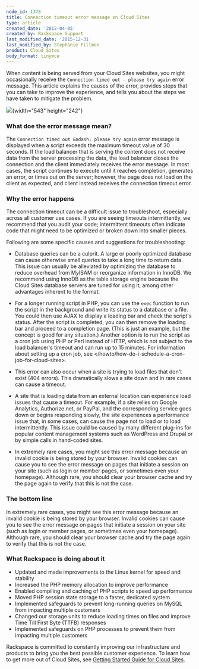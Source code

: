 ```yaml
---
node_id: 1378
title: Connection timeout error message on Cloud Sites
type: article
created_date: '2012-04-05'
created_by: Rackspace Support
last_modified_date: '2015-12-31'
last_modified_by: Stephanie Fillmon
product: Cloud Sites
body_format: tinymce
---
```


When content is being served from your Cloud Sites websites, you might
occasionally receive the `Connection timed out - please try again` error
message. This article explains the causes of the error, provides steps
that you can take to improve the experience, and tells you about the
steps we have taken to mitigate the problem.


![](https://8026b2e3760e2433679c-fffceaebb8c6ee053c935e8915a3fbe7.ssl.cf2.rackcdn.com/field/image/Capture1.JPG){width="543"
height="242"}



### What doe the error message mean?

The `Connection timed out &ndash; please try again` error message is displayed
when a script exceeds the maximum timeout value of 30 seconds. If the
load balancer that is serving the content does not receive data from the
server processing the data, the load balancer closes the connection and
the client immediately receives the error message. In most cases, the
script continues to execute until it reaches completion, generates an
error, or times out on the server; however, the page does not load on
the client as expected, and client instead receives the connection
timeout error.

### Why the error happens

The connection timeout can be a difficult issue to troubleshoot,
especially across all customer use cases. If you are seeing timeouts
intermittently, we recommend that you audit your code; intermittent
timeouts often indicate code that might need to be optimized or broken
down into smaller pieces.

Following are some specific causes and suggestions for troubleshooting:

-   Database queries can be a culprit. A large or poorly optimized
    database can cause otherwise small queries to take a long time to
    return data. This issue can usually be alleviated by optimizing the
    database to reduce overhead from MyISAM or reorganize information
    in InnoDB. We recommend using InnoDB as the table storage engine
    because the Cloud Sites database servers are tuned for using it,
    among other advantages inherent to the format.

-   For a longer running script in PHP, you can use the `exec` function
    to run the script in the background and write its status to a
    database or a file. You could then use AJAX to display a loading bar
    and check the script's status. After the script is completed, you
    can then remove the loading bar and proceed to a completion page.
    (This is just an example, but the concept is good for
    any situation.) Another option is to run the script as a cron job
    using PHP or Perl instead of HTTP, which is not subject to the load
    balancer's timeout and can run up to 15 minutes. For information
    about setting up a cron job, see
    </howto/how-do-i-schedule-a-cron-job-for-cloud-sites>.

-   This error can also occur when a site is trying to load files that
    don't exist (404 errors). This dramatically slows a site down and in
    rare cases can cause a timeout.

-   A site that is loading data from an external location can experience
    load issues that cause a timeout. For example, if a site relies on
    Google Analytics, Authorize.net, or PayPal, and the corresponding
    service goes down or begins responding slowly, the site experiences
    a performance issue that, in some cases, can cause the page not to
    load or to load intermittently. This issue could be caused by many
    different plug-ins for popular content management systems such as
    WordPress and Drupal or by simple calls in hand-coded sites.

-   In extremely rare cases, you might see this error message because an
    invalid cookie is being stored by your browser. Invalid cookies can
    cause you to see the error message on pages that initiate a session
    on your site (such as login or member pages, or sometimes even your
    homepage). Although rare, you should clear your browser cache and
    try the page again to verify that this is not the case.

### The bottom line

In extremely rare cases, you might see this error message because an
invalid cookie is being stored by your browser. Invalid cookies can
cause you to see the error message on pages that initiate a session on
your site (such as login or member pages, or sometimes even your
homepage). Although rare, you should clear your browser cache and try
the page again to verify that this is not the case.



### What Rackspace is doing about it

-   Updated and made improvements to the Linux kernel for speed and
    stability
-   Increased the PHP memory allocation to improve performance
-   Enabled compiling and caching of PHP scripts to speed up performance
-   Moved PHP session state storage to a faster, dedicated system
-   Implemented safeguards to prevent long-running queries on MySQL from
    impacting multiple customers
-   Changed our storage units to reduce loading times on files and
    improve Time Till First Byte (TTFB) responses
-   Implemented safeguards on PHP processes to prevent them from
    impacting multiple customers

Rackspace is committed to constantly improving our infrastructure and
products to bring you the best possible customer experience. To learn
how to get more out of Cloud Sites, see [Getting Started Guide for Cloud
Sites](/howto/cloud-sites).

<div>



</div>

